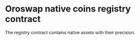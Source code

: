 # Oroswap native coins registry contract

The registry contract contains native assets with their precision.